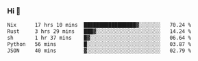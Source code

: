 ### Hi 👋

<!--START_SECTION:waka-->

```txt
Nix      17 hrs 10 mins  █████████████████▓░░░░░░░   70.24 %
Rust     3 hrs 29 mins   ███▓░░░░░░░░░░░░░░░░░░░░░   14.24 %
sh       1 hr 37 mins    █▓░░░░░░░░░░░░░░░░░░░░░░░   06.64 %
Python   56 mins         █░░░░░░░░░░░░░░░░░░░░░░░░   03.87 %
JSON     40 mins         ▓░░░░░░░░░░░░░░░░░░░░░░░░   02.79 %
```

<!--END_SECTION:waka-->
